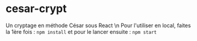 # cesar-crypt
Un cryptage en méthode César sous React \n
Pour l'utiliser en local, faites la 1ère fois : 
`npm install`
et pour le lancer ensuite : 
`npm start`
